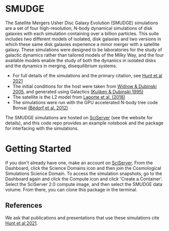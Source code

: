 # SMUDGE
The Satellite Mergers Usher Disc Galaxy Evolution (SMUDGE) simulations are a set of four high-resolution, N-body dynamical simulations of disk galaxies with each simulation containing over a billion particles. This suite includes two different models of isolated, disk galaxies and two versions in which these same disk galaxies experience a minor merger with a satellite galaxy. These simulations were designed to be laboratories for the study of galactic dynamics rather than tailored models of the Milky Way, and the four available models enable the study of both the dynamics in isolated disks and the dynamics in merging, disequilibrium systems. 

* For full details of the simulations and the primary citation, see [Hunt et al 2021](https://ui.adsabs.harvard.edu/abs/2021MNRAS.508.1459H/abstract)
* The initial conditions for the host were taken from [Widrow & Dubinski 2005](https://ui.adsabs.harvard.edu/abs/2005ApJ...631..838W/abstract), and generated using Galactics [(Kuijken & Dubinski 1995)](https://ui.adsabs.harvard.edu/abs/1995MNRAS.277.1341K/abstract)
* The satellite is the L2 model from [Laporte et al. (2018)](https://ui.adsabs.harvard.edu/abs/2018MNRAS.481..286L/abstract) 
* The simulations were run with the GPU accelerated N-body tree code Bonsai [(Bédorf et al. 2012)](https://ui.adsabs.harvard.edu/abs/2012JCoPh.231.2825B/abstract)

The SMUDGE simulations are hosted on [SciServer](https://sciserver.org/datasets/) (see the website for details), and this code repo provides an example notebook and the package for interfacing with the simulations.

# Getting Started
If you don't already have one, make an account on [SciServer](https://sciserver.org/). From the Dashboard, click the Science Domains icon and then join the Cosmological Simulations Science Domain. To access the simulation snapshots, go to the Dashboard again and click the Compute icon and click 'Create a Container'. Select the SciServer 2.0 compute image, and then select the SMUDGE data volume. From there, you can clone this package in the terminal.

## References
We ask that publications and presentations that use these simulations cite [Hunt et al 2021](https://ui.adsabs.harvard.edu/abs/2021MNRAS.508.1459H/abstract).
